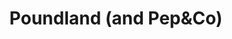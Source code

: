 ---
title: "Poundland (and Pep&Co)"
url: /birmingham/poundland-and-pepandco/
shop: variety store
---
